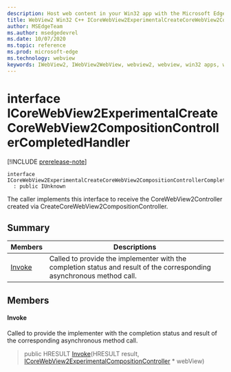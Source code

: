 ```yaml
---
description: Host web content in your Win32 app with the Microsoft Edge WebView2 control
title: WebView2 Win32 C++ ICoreWebView2ExperimentalCreateCoreWebView2CompositionControllerCompletedHandler
author: MSEdgeTeam
ms.author: msedgedevrel
ms.date: 10/07/2020
ms.topic: reference
ms.prod: microsoft-edge
ms.technology: webview
keywords: IWebView2, IWebView2WebView, webview2, webview, win32 apps, win32, edge, ICoreWebView2, ICoreWebView2Controller, browser control, edge html
---
```


# interface ICoreWebView2ExperimentalCreateCoreWebView2CompositionControllerCompletedHandler 

[!INCLUDE [prerelease-note](../includes/prerelease-note.md)]

```
interface ICoreWebView2ExperimentalCreateCoreWebView2CompositionControllerCompletedHandler
  : public IUnknown
```

The caller implements this interface to receive the CoreWebView2Controller created via CreateCoreWebView2CompositionController.

## Summary

 Members                        | Descriptions
--------------------------------|---------------------------------------------
[Invoke](#invoke) | Called to provide the implementer with the completion status and result of the corresponding asynchronous method call.

## Members

#### Invoke 

Called to provide the implementer with the completion status and result of the corresponding asynchronous method call.

> public HRESULT [Invoke](#invoke)(HRESULT result, [ICoreWebView2ExperimentalCompositionController](icorewebview2experimentalcompositioncontroller.md) * webView)

